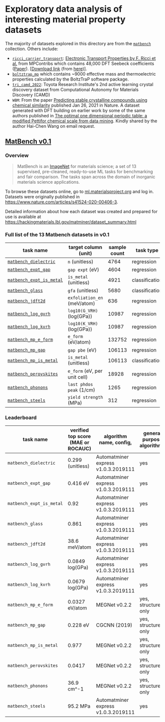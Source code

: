 # Exploratory data analysis of interesting material property datasets

The majority of datasets explored in this directory are from the [`matbench`](https://matbench.materialsproject.org) collection. Others include:

- [`ricci_carrier_transport`](https://hackingmaterials.lbl.gov/matminer/dataset_summary): [Electronic Transport Properties by F. Ricci et al.][carrier_transport] from MPContribs which contains 48,000 DFT Seebeck coefficients ([Paper](https://www.nature.com/articles/sdata201785)). [[Download link][carrier_transport.json.gz] (from [here](https://git.io/JOMwY))].
- [`boltztrap_mp`](https://hackingmaterials.lbl.gov/matminer/dataset_summary) which contains ~9000 effective mass and thermoelectric properties calculated by the BoltzTraP software package.
- [`tri_camd_2022`](https://data.matr.io/7): Toyota Research Institute's 2nd active learning crystal discovery dataset from Computational Autonomy for
Materials Discovery (CAMD)
- `WBM`: From the paper [Predicting stable crystalline compounds using chemical similarity](https://www.nature.com/articles/s41524-020-00481-6) published Jan 26, 2021 in Nature. A dataset generated with DFT building on earlier work by some of the same authors published in [The optimal one dimensional periodic table: a modified Pettifor chemical scale from data mining](https://doi.org/10.1088/1367-2630/18/9/093011). Kindly shared by the author Hai-Chen Wang on email request.

## [MatBench v0.1](https://matbench.materialsproject.org)

### Overview

> MatBench is an [ImageNet](http://www.image-net.org) for materials science; a set of 13 supervised, pre-cleaned, ready-to-use ML tasks for benchmarking and fair comparison. The tasks span across the domain of inorganic materials science applications.

To browse these datasets online, go to [ml.materialsproject.org] and log in.
Datasets were originally published in <https://www.nature.com/articles/s41524-020-00406-3>.

Detailed information about how each dataset was created and prepared for use is available at <https://hackingmaterials.lbl.gov/matminer/dataset_summary.html>

### Full list of the 13 Matbench datasets in v0.1

| task name                  | target column (unit)         | sample count | task type      | input       | download                                   |
| -------------------------- | ---------------------------- | ------------ | -------------- | ----------- | ------------------------------------------ |
| [`matbench_dielectric`]    | `n` (unitless)               | 4764         | regression     | structure   | [download][matbench_dielectric.json.gz]    |
| [`matbench_expt_gap`]      | `gap expt` (eV)              | 4604         | regression     | composition | [download][matbench_expt_gap.json.gz]      |
| [`matbench_expt_is_metal`] | `is_metal` (unitless)        | 4921         | classification | composition | [download][matbench_expt_is_metal.json.gz] |
| [`matbench_glass`]         | `gfa` (unitless)             | 5680         | classification | composition | [download][matbench_glass.json.gz]         |
| [`matbench_jdft2d`]        | `exfoliation_en` (meV/atom)  | 636          | regression     | structure   | [download][matbench_jdft2d.json.gz]        |
| [`matbench_log_gvrh`]      | `log10(G_VRH)` (log(GPa))    | 10987        | regression     | structure   | [download][matbench_log_gvrh.json.gz]      |
| [`matbench_log_kvrh`]      | `log10(K_VRH)` (log(GPa))    | 10987        | regression     | structure   | [download][matbench_log_kvrh.json.gz]      |
| [`matbench_mp_e_form`]     | `e_form` (eV/atom)           | 132752       | regression     | structure   | [download][matbench_mp_e_form.json.gz]     |
| [`matbench_mp_gap`]        | `gap pbe` (eV)               | 106113       | regression     | structure   | [download][matbench_mp_gap.json.gz]        |
| [`matbench_mp_is_metal`]   | `is_metal` (unitless)        | 106113       | classification | structure   | [download][matbench_mp_is_metal.json.gz]   |
| [`matbench_perovskites`]   | `e_form` (eV, per unit cell) | 18928        | regression     | structure   | [download][matbench_perovskites.json.gz]   |
| [`matbench_phonons`]       | `last phdos peak` (1/cm)     | 1265         | regression     | structure   | [download][matbench_phonons.json.gz]       |
| [`matbench_steels`]        | `yield strength` (MPa)       | 312          | regression     | composition | [download][matbench_steels.json.gz]        |

<!-- markdown-link-check-disable -->
[ml.materialsproject.org]: https://ml.materialsproject.org
[matbench_dielectric.json.gz]: https://ml.materialsproject.org/projects/matbench_dielectric.json.gz
[`matbench_dielectric`]: https://ml.materialsproject.org/projects/matbench_dielectric
[matbench_expt_gap.json.gz]: https://ml.materialsproject.org/projects/matbench_expt_gap.json.gz
[`matbench_expt_gap`]: https://ml.materialsproject.org/projects/matbench_expt_gap
[matbench_expt_is_metal.json.gz]: https://ml.materialsproject.org/projects/matbench_expt_is_metal.json.gz
[`matbench_expt_is_metal`]: https://ml.materialsproject.org/projects/matbench_expt_is_metal
[matbench_glass.json.gz]: https://ml.materialsproject.org/projects/matbench_glass.json.gz
[`matbench_glass`]: https://ml.materialsproject.org/projects/matbench_glass
[matbench_jdft2d.json.gz]: https://ml.materialsproject.org/projects/matbench_jdft2d.json.gz
[`matbench_jdft2d`]: https://ml.materialsproject.org/projects/matbench_jdft2d
[matbench_log_gvrh.json.gz]: https://ml.materialsproject.org/projects/matbench_log_gvrh.json.gz
[`matbench_log_gvrh`]: https://ml.materialsproject.org/projects/matbench_log_gvrh
[matbench_log_kvrh.json.gz]: https://ml.materialsproject.org/projects/matbench_log_kvrh.json.gz
[`matbench_log_kvrh`]: https://ml.materialsproject.org/projects/matbench_log_kvrh
[matbench_mp_e_form.json.gz]: https://ml.materialsproject.org/projects/matbench_mp_e_form.json.gz
[`matbench_mp_e_form`]: https://ml.materialsproject.org/projects/matbench_mp_e_form
[matbench_mp_gap.json.gz]: https://ml.materialsproject.org/projects/matbench_mp_gap.json.gz
[`matbench_mp_gap`]: https://ml.materialsproject.org/projects/matbench_mp_gap
[matbench_mp_is_metal.json.gz]: https://ml.materialsproject.org/projects/matbench_mp_is_metal.json.gz
[`matbench_mp_is_metal`]: https://ml.materialsproject.org/projects/matbench_mp_is_metal
[matbench_perovskites.json.gz]: https://ml.materialsproject.org/projects/matbench_perovskites.json.gz
[`matbench_perovskites`]: https://ml.materialsproject.org/projects/matbench_perovskites
[matbench_phonons.json.gz]: https://ml.materialsproject.org/projects/matbench_phonons.json.gz
[`matbench_phonons`]: https://ml.materialsproject.org/projects/matbench_phonons
[matbench_steels.json.gz]: https://ml.materialsproject.org/projects/matbench_steels.json.gz
[`matbench_steels`]: https://ml.materialsproject.org/projects/matbench_steels
[carrier_transport]: https://contribs.materialsproject.org/projects/carrier_transport
[carrier_transport.json.gz]: https://contribs.materialsproject.org/projects/carrier_transport.json.gz
<!-- markdown-link-check-enable-->

### Leaderboard

| task name                | verified top score (MAE or ROCAUC) | algorithm name, config,             | general purpose algorithm? |
| ------------------------ | ---------------------------------- | ----------------------------------- | -------------------------- |
| `matbench_dielectric`    | 0.299 (unitless)                   | Automatminer express v1.0.3.2019111 | yes                        |
| `matbench_expt_gap`      | 0.416 eV                           | Automatminer express v1.0.3.2019111 | yes                        |
| `matbench_expt_is_metal` | 0.92                               | Automatminer express v1.0.3.2019111 | yes                        |
| `matbench_glass`         | 0.861                              | Automatminer express v1.0.3.2019111 | yes                        |
| `matbench_jdft2d`        | 38.6 meV/atom                      | Automatminer express v1.0.3.2019111 | yes                        |
| `matbench_log_gvrh`      | 0.0849 log(GPa)                    | Automatminer express v1.0.3.2019111 | yes                        |
| `matbench_log_kvrh`      | 0.0679 log(GPa)                    | Automatminer express v1.0.3.2019111 | yes                        |
| `matbench_mp_e_form`     | 0.0327 eV/atom                     | MEGNet v0.2.2                       | yes, structure only        |
| `matbench_mp_gap`        | 0.228 eV                           | CGCNN (2019)                        | yes, structure only        |
| `matbench_mp_is_metal`   | 0.977                              | MEGNet v0.2.2                       | yes, structure only        |
| `matbench_perovskites`   | 0.0417                             | MEGNet v0.2.2                       | yes, structure only        |
| `matbench_phonons`       | 36.9 cm^-1                         | MEGNet v0.2.2                       | yes, structure only        |
| `matbench_steels`        | 95.2 MPa                           | Automatminer express v1.0.3.2019111 | yes                        |
